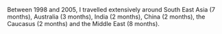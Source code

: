 Between 1998 and 2005, I travelled extensively around South East Asia (7 months), Australia (3 months), India (2 months), China (2 months), the Caucasus (2 months) and the Middle East (8 months).
